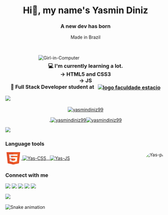 <h1 align="center">Hi👋, my name's Yasmin Diniz</h1>
<h3 align="center">A new dev has born</h3>
<p align="center">Made in Brazil</p>
<br>
<br>
<img src="https://res.cloudinary.com/practicaldev/image/fetch/s--2_07Fv_q--/c_limit%2Cf_auto%2Cfl_progressive%2Cq_66%2Cw_880/https://github.com/MishManners/MishManners/raw/master/MishManners%2520Room%2520animated.gif" align="right" min-width="400px" max-width="400px" width="400px" alt="Girl-in-Computer">
<h3 align="center">💻 I'm currently learning a lot.<br>
→ HTML5 and CSS3 <br> 
→ JS <br>
💙 Full Stack Developer student at &nbsp; <a href="https://www.estacio.br/" target="_blank"><img align="center" alt="logo faculdade estacio" width="60" src="https://logodownload.org/wp-content/uploads/2014/12/estacio-logo.png"></a> </h3>
<img src="https://camo.githubusercontent.com/76109812f3127b0f86940373897b04ac8943cb3c0f057f90046444480f61bafd/68747470733a2f2f692e696d6775722e636f6d2f77617856496d762e706e67">
<div align="center">
  <a href="https://github.com/yasmindiniz99">
  <p><img align="center" src="https://github-readme-stats.vercel.app/api/top-langs?username=yasmindiniz99&show_icons=true&theme=radical&layout=compact" alt="yasmindiniz99" /></p>
<p>&nbsp;<img align="center" src="https://github-readme-stats.vercel.app/api?username=yasmindiniz99&show_icons=true&theme=radical" min-width="400px" max-width="400px" width="400px" alt="yasmindiniz99" /><img align="center" src="https://github-readme-streak-stats.herokuapp.com/?user=yasmindiniz99&theme=radical" min-width="400px" max-width="400px" width="400px" alt="yasmindiniz99" /></p>
  </a>
</div>
<img src="https://camo.githubusercontent.com/76109812f3127b0f86940373897b04ac8943cb3c0f057f90046444480f61bafd/68747470733a2f2f692e696d6775722e636f6d2f77617856496d762e706e67">
<div style="display: inline_block">
 
 <h3>Language tools</h3>
 
  <a href="https://github.com/yasmindiniz99">
  <img align="center" alt="Yas-HTML" height="40" width="50" src="https://raw.githubusercontent.com/devicons/devicon/master/icons/html5/html5-original.svg">
  <img align="center" alt="Yas-CSS" heigth="30" width="40" src="https://cdn.jsdelivr.net/gh/devicons/devicon/icons/css3/css3-original.svg" />
  &nbsp;
  <img align="center" alt="Yas-JS" heigth="30" width="40" src="https://cdn.jsdelivr.net/gh/devicons/devicon/icons/javascript/javascript-original.svg" />
  </a>

  <img align="right" alt="Yas-pic" height="150" style="border-radius:50px;" src="https://cdn.discordapp.com/attachments/934061649869021206/949010638993256498/GIFPAL-20220303152822.gif">
</div>
  
  ### Connect with me
 
<div>

  <a href="https://www.youtube.com/channel/UCcE0SxCRxQeto7U_qDfINnw" target="_blank"><img src="https://img.shields.io/badge/YouTube-FF0000?style=for-the-badge&logo=youtube&logoColor=white" target="_blank"></a>
  <a href="https://instagram.com/yasmindiniz99" target="_blank"><img src="https://img.shields.io/badge/-Instagram-%23E4405F?style=for-the-badge&logo=instagram&logoColor=white" target="_blank"></a>
  <a href="https://www.twitch.tv/yasmindiniz99" target="_blank"><img src="https://img.shields.io/badge/Twitch-9146FF?style=for-the-badge&logo=twitch&logoColor=white" target="_blank"></a> 
  <a href = "mailto:yasmindiniz99@gmail.com"><img src="https://img.shields.io/badge/-Gmail-%23333?style=for-the-badge&logo=gmail&logoColor=white" target="_blank"></a>
  <a href="https://www.linkedin.com/in/yasmin-diniz-dos-santos-553707229/" target="_blank"><img src="https://img.shields.io/badge/-LinkedIn-%230077B5?style=for-the-badge&logo=linkedin&logoColor=white" target="_blank"></a> 
  
  <img src="https://camo.githubusercontent.com/76109812f3127b0f86940373897b04ac8943cb3c0f057f90046444480f61bafd/68747470733a2f2f692e696d6775722e636f6d2f77617856496d762e706e67">
 
  ![Snake animation](https://github.com/yasmindiniz99/yasmindiniz99/blob/output/github-contribution-grid-snake.svg)
  
</div>

